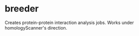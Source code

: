 # breeder
Creates protein-protein interaction analysis jobs. Works under homologyScanner's direction.
